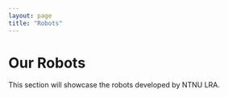 ```yaml
---
layout: page
title: "Robots"
---
```


# Our Robots

This section will showcase the robots developed by NTNU LRA.
